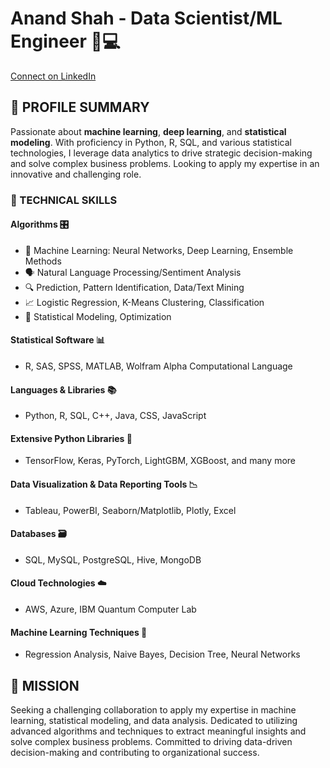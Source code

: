# Anand Shah - Data Scientist/ML Engineer 🧠💻

[Connect on LinkedIn](https://www.linkedin.com/in/anand-shah-ds)

## 📝 PROFILE SUMMARY

Passionate about **machine learning**, **deep learning**, and **statistical modeling**. With proficiency in Python, R, SQL, and various statistical technologies, I leverage data analytics to drive strategic decision-making and solve complex business problems. Looking to apply my expertise in an innovative and challenging role.

### 🧩 TECHNICAL SKILLS

#### Algorithms 🎛️
- 🤖 Machine Learning: Neural Networks, Deep Learning, Ensemble Methods
- 🗣️ Natural Language Processing/Sentiment Analysis
- 🔍 Prediction, Pattern Identification, Data/Text Mining
- 📈 Logistic Regression, K-Means Clustering, Classification
- 🧮 Statistical Modeling, Optimization

#### Statistical Software 📊
- R, SAS, SPSS, MATLAB, Wolfram Alpha Computational Language

#### Languages & Libraries 📚
- Python, R, SQL, C++, Java, CSS, JavaScript

#### Extensive Python Libraries 🐍
- TensorFlow, Keras, PyTorch, LightGBM, XGBoost, and many more

#### Data Visualization & Data Reporting Tools 📉
- Tableau, PowerBI, Seaborn/Matplotlib, Plotly, Excel

#### Databases 🗃️
- SQL, MySQL, PostgreSQL, Hive, MongoDB

#### Cloud Technologies ☁️
- AWS, Azure, IBM Quantum Computer Lab

#### Machine Learning Techniques 🤖
- Regression Analysis, Naive Bayes, Decision Tree, Neural Networks

## 🚀 MISSION

Seeking a challenging collaboration to apply my expertise in machine learning, statistical modeling, and data analysis. Dedicated to utilizing advanced algorithms and techniques to extract meaningful insights and solve complex business problems. Committed to driving data-driven decision-making and contributing to organizational success.
